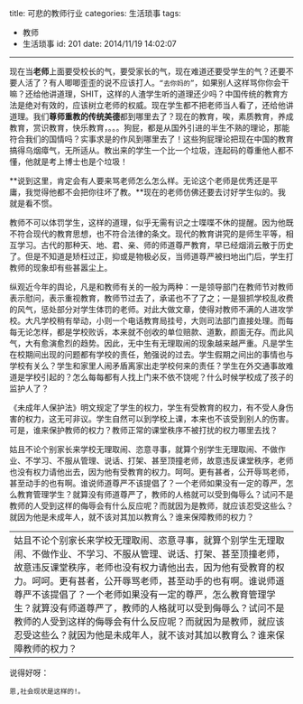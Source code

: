 title: 可悲的教师行业
categories: 生活琐事
tags:
  - 教师
  - 生活琐事
id: 201
date: 2014/11/19 14:02:07 
---

现在当**老师**上面要受校长的气，要受家长的气，现在难道还要受学生的气？还要不要人活了？有人唧唧歪歪的说不应该打人。`“去你妈的”`，如果别人这样骂你你会干嘛？还给他讲道理，SHIT，这样的人渣学生听的道理还少吗？中国传统的教育方法是绝对有效的，应该树立老师的权威。现在学生都不把老师当人看了，还给他讲道理。我们**尊师重教的传统美德**都到哪里去了？现在的教育，唉，素质教育，养成教育，赏识教育，快乐教育，。。。狗屁，都是从国外引进的半生不熟的理论，那能符合我们的国情吗？实事求是的作风到哪里去了！这些狗屁理论把现在中国的教育搞得乌烟瘴气，无所适从。教出来的学生一个比一个垃圾，连起码的尊重他人都不懂，他就是考上博士也是个垃圾！

<!--more-->

**说到这里，肯定会有人要来骂老师怎么怎么样。无论这个老师是优秀还是平庸，我觉得他都不会把你往坏了教。**现在的老师仿佛还要去讨好学生似的。我就是看不惯。

教师不可以体罚学生，这样的道理，似乎无需有识之士喋喋不休的提醒。因为他既不符合现代的教育思想，也不符合法律的条文。现代的教育讲究的是师生平等，相互学习。古代的那种天、地、君、亲、师的师道尊严教育，早已经烟消云散于历史了。但是不知道是矫枉过正，抑或是物极必反，当师道尊严被扫地出门后，学生打教师的现象却有些甚嚣尘上。

纵观近今年的舆论，凡是和教师有关的一般为两种：一是领导部门在教师节对教师表示慰问，表示重视教育，教师节过去了，承诺也不了了之；一是狠抓学校乱收费的风气，惩处部分对学生体罚的老师。对此大做文章，使得对教师不满的人进攻学校。大凡学校稍有举动，小则一个电话教育局挂号，大则司法部门直接处理。而每每无论怎样，都是学校败诉，本来就不创收的单位赔款、道歉，颜面无存。而此风气，大有愈演愈烈的趋势。因此，无中生有无理取闹的现象越来越严重。凡是学生在校期间出现的问题都有学校的责任，勉强说的过去。学生假期之间出的事情也与学校有关么？学生和家里人闹矛盾离家出走学校何来的责任？学生在外交通事故难道是学校引起的？怎么每每都有人找上门来不依不饶呢？什么时候学校成了孩子的监护人了？

《未成年人保护法》明文规定了学生的权力，学生有受教育的权力，有不受人身伤害的权力，这无可非议。学生自然可以到学校上课，本来也不该受到别人的伤害。可是，谁来保护教师的权力？教师正常的课堂秩序不被打扰的权力哪里去找？

姑且不论个别家长来学校无理取闹、恣意寻事，就算个别学生无理取闹、不做作业、不学习、不服从管理、说话、打架、甚至顶撞老师，故意违反课堂秩序，老师也没有权力请他出去，因为他有受教育的权力。呵呵。更有甚者，公开辱骂老师，甚至动手的也有啊。谁说师道尊严不该提倡了？一个老师如果没有一定的尊严，怎么教育管理学生？就算没有师道尊严了，教师的人格就可以受到侮辱么？试问不是教师的人受到这样的侮辱会有什么反应呢？而就因为是教师，就应该忍受这些么？就因为他是未成年人，就不该对其加以教育么？谁来保障教师的权力？
<table>
    <tr>
        <td> 姑且不论个别家长来学校无理取闹、恣意寻事，就算个别学生无理取闹、不做作业、不学习、不服从管理、说话、打架、甚至顶撞老师，故意违反课堂秩序，老师也没有权力请他出去，因为他有受教育的权力。呵呵。更有甚者，公开辱骂老师，甚至动手的也有啊。谁说师道尊严不该提倡了？一个老师如果没有一定的尊严，怎么教育管理学生？就算没有师道尊严了，教师的人格就可以受到侮辱么？试问不是教师的人受到这样的侮辱会有什么反应呢？而就因为是教师，就应该忍受这些么？就因为他是未成年人，就不该对其加以教育么？谁来保障教师的权力？</td>
    </tr>
</table>

<p>说得好呀：</p>

<pre><code>恩,社会现状是这样的!。
</code></pre>